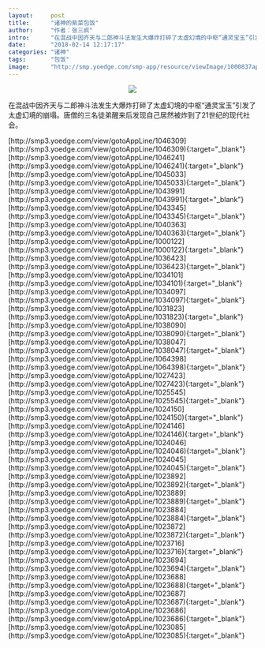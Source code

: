 ```yaml
---
layout:     post
title:      "诸神的紫菜包饭"
author:     "作者：张三疯"
intro:      "在混战中因齐天与二郎神斗法发生大爆炸打碎了太虚幻境的中枢“通灵宝玉”引发了太虚幻境的崩塌。唐僧的三名徒弟醒来后发现自己居然被炸到了21世纪的现代社会。"
date:       "2018-02-14 12:17:17"
categories: "诸神"
tags:       "包饭"
image:      "http://smp.yoedge.com/smp-app/resource/viewImage/1000837appline.png"
---
```

<div style="text-align: center">
<p><img src="http://smp.yoedge.com/smp-app/resource/viewImage/1000837appline.png"/></p>
</div>
<p class="post-meta">
<span>在混战中因齐天与二郎神斗法发生大爆炸打碎了太虚幻境的中枢“通灵宝玉”引发了太虚幻境的崩塌。唐僧的三名徒弟醒来后发现自己居然被炸到了21世纪的现代社会。</span>
</p>
[http://smp3.yoedge.com/view/gotoAppLine/1046309](http://smp3.yoedge.com/view/gotoAppLine/1046309){:target="_blank"}
[http://smp3.yoedge.com/view/gotoAppLine/1046241](http://smp3.yoedge.com/view/gotoAppLine/1046241){:target="_blank"}
[http://smp3.yoedge.com/view/gotoAppLine/1045033](http://smp3.yoedge.com/view/gotoAppLine/1045033){:target="_blank"}
[http://smp3.yoedge.com/view/gotoAppLine/1043991](http://smp3.yoedge.com/view/gotoAppLine/1043991){:target="_blank"}
[http://smp3.yoedge.com/view/gotoAppLine/1043345](http://smp3.yoedge.com/view/gotoAppLine/1043345){:target="_blank"}
[http://smp3.yoedge.com/view/gotoAppLine/1040363](http://smp3.yoedge.com/view/gotoAppLine/1040363){:target="_blank"}
[http://smp3.yoedge.com/view/gotoAppLine/1000122](http://smp3.yoedge.com/view/gotoAppLine/1000122){:target="_blank"}
[http://smp3.yoedge.com/view/gotoAppLine/1036423](http://smp3.yoedge.com/view/gotoAppLine/1036423){:target="_blank"}
[http://smp3.yoedge.com/view/gotoAppLine/1034101](http://smp3.yoedge.com/view/gotoAppLine/1034101){:target="_blank"}
[http://smp3.yoedge.com/view/gotoAppLine/1034097](http://smp3.yoedge.com/view/gotoAppLine/1034097){:target="_blank"}
[http://smp3.yoedge.com/view/gotoAppLine/1031823](http://smp3.yoedge.com/view/gotoAppLine/1031823){:target="_blank"}
[http://smp3.yoedge.com/view/gotoAppLine/1038090](http://smp3.yoedge.com/view/gotoAppLine/1038090){:target="_blank"}
[http://smp3.yoedge.com/view/gotoAppLine/1038047](http://smp3.yoedge.com/view/gotoAppLine/1038047){:target="_blank"}
[http://smp3.yoedge.com/view/gotoAppLine/1064398](http://smp3.yoedge.com/view/gotoAppLine/1064398){:target="_blank"}
[http://smp3.yoedge.com/view/gotoAppLine/1027423](http://smp3.yoedge.com/view/gotoAppLine/1027423){:target="_blank"}
[http://smp3.yoedge.com/view/gotoAppLine/1025545](http://smp3.yoedge.com/view/gotoAppLine/1025545){:target="_blank"}
[http://smp3.yoedge.com/view/gotoAppLine/1024150](http://smp3.yoedge.com/view/gotoAppLine/1024150){:target="_blank"}
[http://smp3.yoedge.com/view/gotoAppLine/1024146](http://smp3.yoedge.com/view/gotoAppLine/1024146){:target="_blank"}
[http://smp3.yoedge.com/view/gotoAppLine/1024046](http://smp3.yoedge.com/view/gotoAppLine/1024046){:target="_blank"}
[http://smp3.yoedge.com/view/gotoAppLine/1024045](http://smp3.yoedge.com/view/gotoAppLine/1024045){:target="_blank"}
[http://smp3.yoedge.com/view/gotoAppLine/1023892](http://smp3.yoedge.com/view/gotoAppLine/1023892){:target="_blank"}
[http://smp3.yoedge.com/view/gotoAppLine/1023889](http://smp3.yoedge.com/view/gotoAppLine/1023889){:target="_blank"}
[http://smp3.yoedge.com/view/gotoAppLine/1023884](http://smp3.yoedge.com/view/gotoAppLine/1023884){:target="_blank"}
[http://smp3.yoedge.com/view/gotoAppLine/1023872](http://smp3.yoedge.com/view/gotoAppLine/1023872){:target="_blank"}
[http://smp3.yoedge.com/view/gotoAppLine/1023716](http://smp3.yoedge.com/view/gotoAppLine/1023716){:target="_blank"}
[http://smp3.yoedge.com/view/gotoAppLine/1023694](http://smp3.yoedge.com/view/gotoAppLine/1023694){:target="_blank"}
[http://smp3.yoedge.com/view/gotoAppLine/1023688](http://smp3.yoedge.com/view/gotoAppLine/1023688){:target="_blank"}
[http://smp3.yoedge.com/view/gotoAppLine/1023687](http://smp3.yoedge.com/view/gotoAppLine/1023687){:target="_blank"}
[http://smp3.yoedge.com/view/gotoAppLine/1023686](http://smp3.yoedge.com/view/gotoAppLine/1023686){:target="_blank"}
[http://smp3.yoedge.com/view/gotoAppLine/1023085](http://smp3.yoedge.com/view/gotoAppLine/1023085){:target="_blank"}


